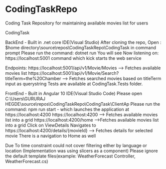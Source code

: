 # CodingTaskRepo
Coding Task Repository for maintaining available movies list for users

CodingTask

BackEnd - Built in .net core IDE(Visual Studio)
After cloning the repo,
Open : $home directory\source\repos\CodingTaskRepo\CodingTask in command prompt
Please run the command: dotnet run
You will see  Now listening on: https://localhost:5001 command which kick starts the web service

Endpoints:
https://localhost:5001/api/v1/Movie/Movies --> Fetches available movies list
https://localhost:5001/api/v1/Movie/Search?titleTerm=the%20Chamber --> Fetches searched movies based on titleTerm input as querystring
Tests are available at CodingTask.Tests folder.

FrontEnd - Built in Angular 10 IDE(Visual Studio Code)
Please open  C:\Users\GURURAJ HEGDE\source\repos\CodingTaskRepo\CodingTask\ClientAp
Please run the command: npm run start - which launches the application at https://localhost:4200
https://localhost:4200 --> Fetches available movies list into a grid
https://localhost:4200/home -->Fetches available movies list into a grid
Click on ViewDetails
Navigates to 
https://localhost:4200/details/{movieId} --> Fetches details for selected movie
There is a navigation to Home as well


Due To time constraint could not cover filtering either by language or location (Implementation was using slicers as a component)
Please ignore the default template files(example: WeatherForecast Controller, WeatherForecast.cs)

